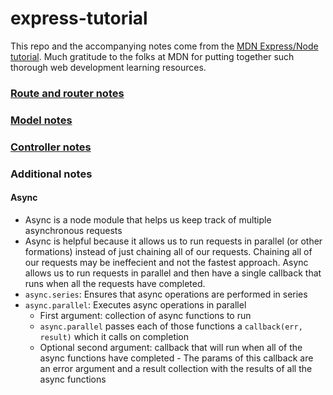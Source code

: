 # express-tutorial

This repo and the accompanying notes come from the [MDN Express/Node tutorial](https://developer.mozilla.org/en-US/docs/Learn/Server-side/Express_Nodejs/Introduction). Much gratitude to the folks at MDN for putting together such thorough web development learning resources.
### [Route and router notes](./routes/route_notes.md)

### [Model notes](./models/model_notes.md)

### [Controller notes](./controllers/controller_notes.md)

### Additional notes

#### Async
- Async is a node module that helps us keep track of multiple asynchronous requests
- Async is helpful because it allows us to run requests in parallel (or other formations) instead of just chaining all of our requests. Chaining all of our requests may be ineffecient and not the fastest approach. Async allows us to run requests in parallel and then have a single callback that runs when all the requests have completed.
- `async.series`: Ensures that async operations are performed in series
- `async.parallel`: Executes async operations in parallel
  - First argument: collection of async functions to run
  - `async.parallel` passes each of those functions a `callback(err, result)` which it calls on completion
  - Optional second argument: callback that will run when all of the async functions have completed
        - The params of this callback are an error argument and a result collection with the results of all the async functions
